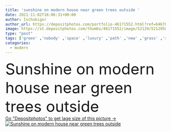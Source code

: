 ```yaml
---
title: 'sunshine on modern house near green trees outside '
date: 2021-11-02T16:06:31+00:00
author: Ischukigor
author_url: https://depositphotos.com/portfolio-46171552.html?ref=64678756
image: https://st.depositphotos.com/thumbs/46171552/image/52129/521295056/api_thumb_450.jpg?forcejpeg=true
type: "post"
tags: ['green' ,'nobody' ,'space' ,'luxury' ,'path' ,'new' ,'grass' ,'sunlight' ,'lawn' ,'outdoors' ,'leaves' ,'plants' ,'flora' ,'modern' ,'trees' ,'architecture' ,'building' ,'construction' ,'exterior' ,'house' ,'windows' ,'home' ,'shadow' ,'door' ,'property' ,'fence' ,'suburban' ,'outside' ,'garage' ,'daytime' ,'real estate' ,'no people' ]
categories: 
  - modern
---
```

<div aling="center">
            <font size="60"> Sunshine on modern house near green trees outside</font>   
</div>
<div>
    <a href='https://st.depositphotos.com/thumbs/46171552/image/52129/521295056/api_thumb_450.jpg?forcejpeg=true?ref=64678756' target=_blank > Go "Depositphotos" to get lage size of this picture ->
        <img href='https://st.depositphotos.com/thumbs/46171552/image/52129/521295056/api_thumb_450.jpg?forcejpeg=true?ref=64678756' src='https://st.depositphotos.com/46171552/52129/i/950/depositphotos_521295056-stock-photo-sunshine-modern-house-green-trees.jpg?forcejpeg=true' alt='Sunshine on modern house near green trees outside' >
    </a>
</div>
